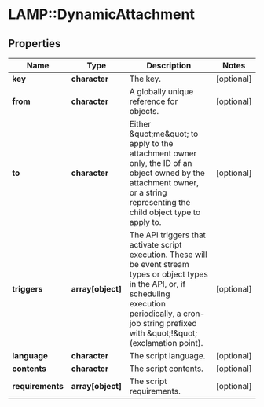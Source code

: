 # LAMP::DynamicAttachment

## Properties
Name | Type | Description | Notes
------------ | ------------- | ------------- | -------------
**key** | **character** | The key. | [optional] 
**from** | **character** | A globally unique reference for objects. | [optional] 
**to** | **character** | Either \&quot;me\&quot; to apply to the attachment owner only, the ID of an object owned  by the attachment owner, or a string representing the child object type to apply to. | [optional] 
**triggers** | **array[object]** | The API triggers that activate script execution. These will be event stream types  or object types in the API, or, if scheduling execution periodically, a cron-job string  prefixed with \&quot;!\&quot; (exclamation point). | [optional] 
**language** | **character** | The script language. | [optional] 
**contents** | **character** | The script contents. | [optional] 
**requirements** | **array[object]** | The script requirements. | [optional] 



